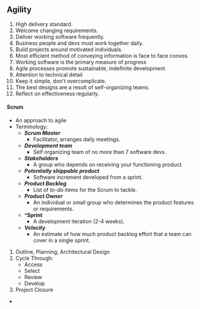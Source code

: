 ## Agility
1. High delivery standard.
2. Welcome changing requirements.
3. Deliver working software frequently.
4. Business people and devs must work together daily.
5. Build projects around motivated individuals.
6. Most efficient method of conveying information is face to face convos.
7. Working software is the primary measure of progress
8. Agile processes promote sustainable, indefinite development
9. Attention to technical detail
10. Keep it simple, don't overcomplicate.
11. The best designs are a result of self-organizing teams.
12. Reflect on effectiveness regularly.
#### Scrum
- An approach to agile
- Terminology:
	- ***Scrum Master***
		- Facilitator, arranges daily meetings.
	- ***Development team***
		- Self organizing team of no more than 7 software devs.
	- ***Stakeholders***
		- A group who depends on receiving your functioning product.
	- ***Potentially shippable product***
		- Software increment developed from a sprint.
	- ***Product Backlog***
		- List of *to-do* items for the Scrum to tackle.
	- ***Product Owner***
		- An individual or small group who determines the product features or requirements.
	- ***Sprint**
		- A development iteration (2-4 weeks).
	- ***Velocity***
		- An estimate of how much product backlog effort that a team can cover in a single sprint.
1. Outline, Planning, Architectural Design
2. Cycle Through:
	- Access
	- Select
	- Review
	- Develop
3. Project Closure
- 